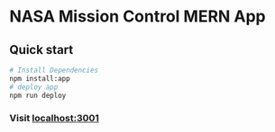 # NASA Mission Control MERN App

## Quick start

```bash
# Install Dependencies
npm install:app
# deploy app
npm run deploy
```

### Visit [localhost:3001](http://localhost:3001)
